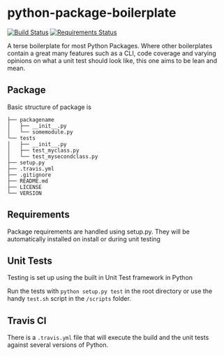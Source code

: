 python-package-boilerplate
==========================

[![Build Status](https://travis-ci.org/dagostinelli/python-package-boilerplate.png?branch=master)](https://travis-ci.org/dagostinelli/python-package-boilerplate)
[![Requirements Status](https://requires.io/github/dagostinelli/python-package-boilerplate/requirements.svg?branch=master)](https://requires.io/github/dagostinelli/python-package-boilerplate/requirements/?branch=master)

A terse boilerplate for most Python Packages.  Where other boilerplates contain a great many features such as a CLI, code coverage and varying opinions on what a unit test should look like, this one aims to be lean and mean.

## Package

Basic structure of package is

```
├── packagename
│   ├── __init__.py
│   └── somemodule.py
└── tests
│   ├── __init__.py
│   ├── test_myclass.py
│   └── test_mysecondclass.py
├── setup.py
├── .travis.yml
├── .gitignore
├── README.md
├── LICENSE
└── VERSION
```

## Requirements

Package requirements are handled using setup.py. They will be automatically installed on install or during unit testing

## Unit Tests

Testing is set up using the built in Unit Test framework in Python

Run the tests with ```python setup.py test``` in the root directory or use the handy ```test.sh``` script in the `/scripts` folder.

## Travis CI

There is a ```.travis.yml``` file that will execute the build and the unit tests against several versions of Python.
